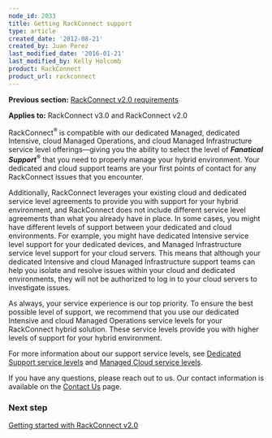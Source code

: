 ```yaml
---
node_id: 2033
title: Getting RackConnect support
type: article
created_date: '2012-08-21'
created_by: Juan Perez
last_modified_date: '2016-01-21'
last_modified_by: Kelly Holcomb
product: RackConnect
product_url: rackconnect
---
```


**Previous section:** [RackConnect v2.0 requirements](/how-to/rackconnect-v20-requirements)

**Applies to:** RackConnect v3.0 and RackConnect v2.0

RackConnect<sup>&reg;</sup> is compatible with our dedicated Managed,
dedicated Intensive, cloud Managed Operations, and cloud Managed
Infrastructure service level offerings&mdash;giving you the ability to select
the level of ***Fanatical Support***<sup>&reg;</sup> that you need to properly manage your
hybrid environment. Your dedicated and cloud support teams are your
first points of contact for any RackConnect issues that you encounter.

Additionally, RackConnect leverages your existing cloud and dedicated
service level agreements to provide you with support for your hybrid
environment, and RackConnect does not include different service level
agreements than what you already have in place. In some cases, you might
have different levels of support between your dedicated and cloud
environments. For example, you might have dedicated Intensive service
level support for your dedicated devices, and Managed Infrastructure
service level support for your cloud servers. This means that although
your dedicated Intensive and cloud Managed Infrastructure support teams
can help you isolate and resolve issues within your cloud and dedicated
environments, they will not be authorized to log in to your cloud
servers to investigate issues.

As always, your service experience is our top priority. To ensure the
best possible level of support, we recommend that you use our dedicated
Intensive and cloud Managed Operations service levels for your
RackConnect hybrid solution. These service levels provide you with
higher levels of support for your hybrid environment.

For more information about our support service levels, see [Dedicated
Support service levels](http://www.rackspace.com/managed-hosting/service-levels/) and
[Managed Cloud service levels](http://www.rackspace.com/managed-cloud/).

If you have any questions, please reach out to us. Our contact
information is available on the [Contact
Us](/how-to/support) page.

### Next step

[Getting started with RackConnect
v2.0](/how-to/rackconnect-v20)

